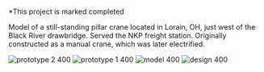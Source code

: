 *This project is marked completed

Model of a still-standing pillar crane located in Lorain, OH, just west of the Black River drawbridge.  Served the NKP freight station.  Originally constructed as a manual crane, which was later electrified.

![prototype 2 400](https://github.com/user-attachments/assets/43758074-17a0-4179-9e67-a682765cfcbd)
![prototype 1 400](https://github.com/user-attachments/assets/ad10a7fd-24fc-439e-85d9-66cefe899052)
![model 400](https://github.com/user-attachments/assets/73b48d66-7a04-4dfa-86a8-4723565d07c1)
![design 400](https://github.com/user-attachments/assets/c4d3efdc-05a8-40f7-9964-ded479d38af4)
